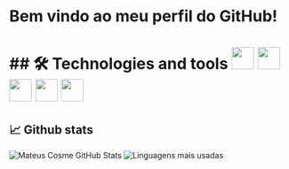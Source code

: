 <h1>Bem vindo ao meu perfil do GitHub!<h1/>
## 🛠️ Technologies and tools
<img src="https://cdn.jsdelivr.net/gh/devicons/devicon/icons/html5/html5-original.svg" width="40px" /> <img src="https://cdn.jsdelivr.net/gh/devicons/devicon/icons/css3/css3-original.svg" width="40px" /> <img src="https://cdn.jsdelivr.net/gh/devicons/devicon/icons/javascript/javascript-original.svg" width="40px" /> <img src="https://cdn.jsdelivr.net/gh/devicons/devicon/icons/python/python-original.svg" width="40px" /> <img src="https://cdn.jsdelivr.net/gh/devicons/devicon/icons/django/django-plain.svg" width="40px" />

## 📈​ Github stats
![Mateus Cosme GitHub Stats](https://github-readme-stats.vercel.app/api?username=mateusaccount&show_icons=true&theme=dark&locale=pt-br)
![Linguagens mais usadas](https://github-readme-stats.vercel.app/api/top-langs/?username=mateusaccount&layout=compact&theme=dark)
